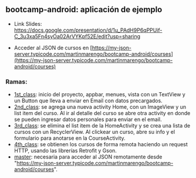 ## bootcamp-android: aplicación de ejemplo

- Link Slides: https://docs.google.com/presentation/d/1u_PAdH9P6qPPUif-C_3u3xa5Fn4syOa02ArVYKpf52E/edit?usp=sharing

- Acceder al JSON de cursos en [https://my-json-server.typicode.com/martinmarengo/bootcamp-android/courses](https://my-json-server.typicode.com/martinmarengo/bootcamp-android/courses)

### Ramas: 
- [1st_class](https://github.com/martinmarengo/bootcamp-android/tree/1st_class): inicio del proyecto, appbar, menues, vista con un TextView y un Button que lleva a enviar en Email con datos precargados.
- [2nd_class](https://github.com/martinmarengo/bootcamp-android/tree/2nd_class): se agrega una nueva activity Home, con un ImageView y un list item del curso. Al ir al detalle del curso se abre otra activity en donde se pueden ingresar datos personales para enviar en el email.
- [3rd_class](https://github.com/martinmarengo/bootcamp-android/tree/3rd_class): se elimina el list item de la HomeActivity y se crea una lista de cursos con un RecyclerView. Al clickear un curso, abre su info y el formulario para anotarse en la CourseActivity.
- [4th_class](https://github.com/martinmarengo/bootcamp-android/tree/4th_class): se obtienen los cursos de forma remota haciendo un request HTTP, usando las librerías Retrofit y Gson. 
- [master](https://github.com/martinmarengo/bootcamp-android/tree/master): necesaria para acceder al JSON remotamente desde "https://my-json-server.typicode.com/martinmarengo/bootcamp-android/courses".
